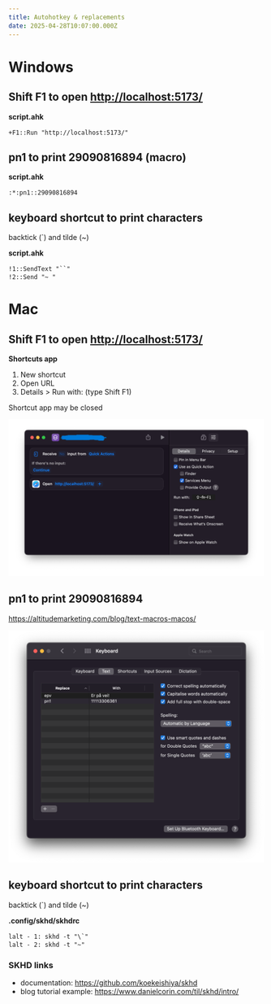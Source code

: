 ```yaml
---
title: Autohotkey & replacements
date: 2025-04-28T10:07:00.000Z
---
```

# Windows

## Shift F1 to open <http://localhost:5173/>

**script.ahk**

```
+F1::Run "http://localhost:5173/"
```

## pn1 to print 29090816894 (macro)

**script.ahk**

```
:*:pn1::29090816894 
```

## keyboard shortcut to print characters

backtick (`) and tilde (~)

**script.ahk**

```
!1::SendText "``"
!2::Send "~ "
```

# Mac

## Shift F1 to open <http://localhost:5173/>

**Shortcuts app**

1. New shortcut
2. Open URL
3. Details > Run with: (type Shift F1)

Shortcut app may be closed

![Shortcut app](/images/open-website.png)

## pn1 to print 29090816894

<https://altitudemarketing.com/blog/text-macros-macos/>

![Settings app](/images/mac-macros.png)

## keyboard shortcut to print characters

backtick (`) and tilde (~)

**.config/skhd/skhdrc**

```
lalt - 1: skhd -t "\`"
lalt - 2: skhd -t "~"
```

### SKHD links

- documentation: <https://github.com/koekeishiya/skhd>
- blog tutorial example: <https://www.danielcorin.com/til/skhd/intro/>


